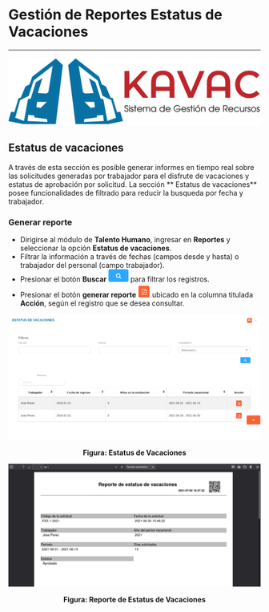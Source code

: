 # Gestión de Reportes Estatus de Vacaciones 
*******************************************

![Screenshot](../img/logokavac.png#imagen)

## Estatus de vacaciones

A través de esta sección es posible generar informes en tiempo real sobre las solicitudes generadas por trabajador para el disfrute de vacaciones y estatus de aprobación por solicitud.  La sección ** Estatus de vacaciones** posee funcionalidades de filtrado para reducir la busqueda por fecha y trabajador. 

### Generar reporte

-   Dirigirse al módulo de **Talento Humano**, ingresar en **Reportes** y seleccionar la opción **Estatus de vacaciones**.
-   Filtrar la información a través de fechas (campos desde y hasta) o trabajador del personal (campo trabajador).  
-   Presionar el botón **Buscar** ![Screenshot](../img/search.png#imagen) para filtrar los registros.
-   Presionar el botón **generar reporte** ![Screenshot](../img/download.png#imagen) ubicado en la columna titulada **Acción**, según el registro que se desea consultar. 


![Screenshot](../img/image68.png)<div style="text-align: center;font-weight: bold">Figura: Estatus de Vacaciones</div> 

![Screenshot](../img/image69.png)<div style="text-align: center;font-weight: bold">Figura: Reporte de Estatus de Vacaciones</div> 
